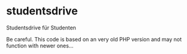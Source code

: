 studentsdrive
=============

Studentsdrive für Studenten

Be careful. This code is based on an very old PHP version and may not function with newer ones...
